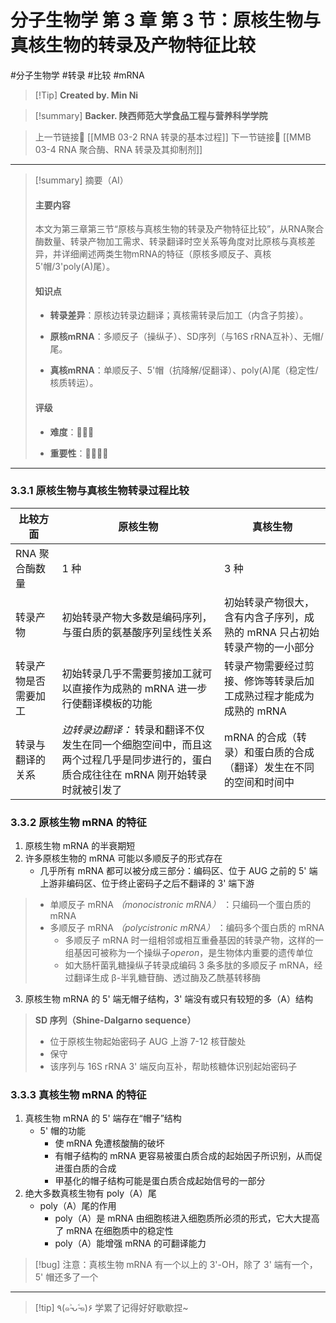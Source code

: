 # 分子生物学 第 3 章 第 3 节：原核生物与真核生物的转录及产物特征比较
#分子生物学 #转录 #比较 #mRNA


> [!Tip] **Created by. Min Ni**

> [!summary] **Backer. 陕西师范大学食品工程与营养科学学院**

> 上一节链接🔗 [[MMB 03-2 RNA 转录的基本过程]]
> 下一节链接🔗 [[MMB 03-4 RNA 聚合酶、RNA 转录及其抑制剂]]

---

> [!summary] 摘要（AI）
> 
> #### 主要内容
> 
> 本文为第三章第三节“原核与真核生物的转录及产物特征比较”，从RNA聚合酶数量、转录产物加工需求、转录翻译时空关系等角度对比原核与真核差异，并详细阐述两类生物mRNA的特征（原核多顺反子、真核5'帽/3'poly(A)尾）。
> 
> #### 知识点
> 
> - **转录差异**：原核边转录边翻译；真核需转录后加工（内含子剪接）。
>     
> - **原核mRNA**：多顺反子（操纵子）、SD序列（与16S rRNA互补）、无帽/尾。
>     
> - **真核mRNA**：单顺反子、5'帽（抗降解/促翻译）、poly(A)尾（稳定性/核质转运）。
>     
> 
> #### 评级
> 
> - **难度**：🌿🌿🌿
>     
> - **重要性**：🌟🌟🌟🌟
>     

---
### 3.3.1 原核生物与真核生物转录过程比较

| 比较方面       | 原核生物                                                                   | 真核生物                                    |
| ---------- | ---------------------------------------------------------------------- | --------------------------------------- |
| RNA 聚合酶数量  | 1 种                                                                    | 3 种                                     |
| 转录产物       | 初始转录产物大多数是编码序列，与蛋白质的氨基酸序列呈线性关系                                         | 初始转录产物很大，含有内含子序列，成熟的 mRNA 只占初始转录产物的一小部分 |
| 转录产物是否需要加工 | 初始转录几乎不需要剪接加工就可以直接作为成熟的 mRNA 进一步行使翻译模板的功能                              | 转录产物需要经过剪接、修饰等转录后加工成熟过程才能成为成熟的 mRNA     |
| 转录与翻译的关系   | *边转录边翻译：* 转录和翻译不仅发生在同一个细胞空间中，而且这两个过程几乎是同步进行的，蛋白质合成往往在 mRNA 刚开始转录时就被引发了 | mRNA 的合成（转录）和蛋白质的合成（翻译）发生在不同的空间和时间中     |
### 3.3.2 原核生物 mRNA 的特征
1. 原核生物 mRNA 的半衰期短
2. 许多原核生物的 mRNA 可能以多顺反子的形式存在
	- 几乎所有 mRNA 都可以被分成三部分：编码区、位于 AUG 之前的 5' 端上游非编码区、位于终止密码子之后不翻译的 3' 端下游

>- 单顺反子 mRNA *（monocistronic mRNA）* ：只编码一个蛋白质的 mRNA
>- 多顺反子 mRNA *（polycistronic mRNA）* ：编码多个蛋白质的 mRNA
>	- 多顺反子 mRNA 时一组相邻或相互重叠基因的转录产物，这样的一组基因可被称为一个操纵子*operon*，是生物体内重要的遗传单位
>	- 如大肠杆菌乳糖操纵子转录成编码 3 条多肽的多顺反子 mRNA，经过翻译生成 β-半乳糖苷酶、透过酶及乙酰基转移酶

3. 原核生物 mRNA 的 5' 端无帽子结构，3' 端没有或只有较短的多（A）结构

>**SD 序列（Shine-Dalgarno sequence）**
>- 位于原核生物起始密码子 AUG 上游 7-12 核苷酸处
>- 保守
>- 该序列与 16S rRNA 3' 端反向互补，帮助核糖体识别起始密码子

### 3.3.3 真核生物 mRNA 的特征
1. 真核生物 mRNA 的 5' 端存在“帽子”结构
	- 5' 帽的功能
		- 使 mRNA 免遭核酸酶的破坏
		- 有帽子结构的 mRNA 更容易被蛋白质合成的起始因子所识别，从而促进蛋白质的合成
		- 甲基化的帽子结构可能是蛋白质合成起始信号的一部分
2. 绝大多数真核生物有 poly（A）尾
	- poly（A）尾的作用
		- poly（A）是 mRNA 由细胞核进入细胞质所必须的形式，它大大提高了 mRNA 在细胞质中的稳定性
		- poly（A）能增强 mRNA 的可翻译能力

>[!bug] 注意：真核生物 mRNA 有一个以上的 3'-OH，除了 3' 端有一个，5' 帽还多了一个


---
> [!tip] ٩(๑˃̵ᴗ˂̵๑)۶ 学累了记得好好歇歇捏~
